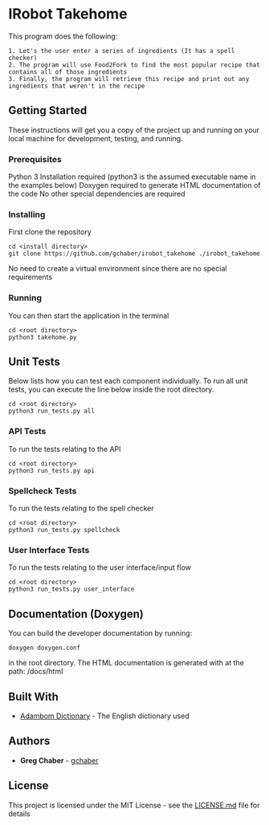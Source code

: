 # IRobot Takehome

This program does the following:
~~~
1. Let's the user enter a series of ingredients (It has a spell checker)
2. The program will use Food2Fork to find the most popular recipe that contains all of those ingredients
3. Finally, the program will retrieve this recipe and print out any ingredients that weren't in the recipe
~~~
## Getting Started

These instructions will get you a copy of the project up and running on your local machine for development, testing, and running.

### Prerequisites

Python 3 Installation required (python3 is the assumed executable name in the examples below)
Doxygen required to generate HTML documentation of the code
No other special dependencies are required

### Installing

First clone the repository
```
cd <install directory>
git clone https://github.com/gchaber/irobot_takehome ./irobot_takehome
```
No need to create a virtual environment since there are no special requirements

### Running

You can then start the application in the terminal
```
cd <root directory>
python3 takehome.py
```

## Unit Tests

Below lists how you can test each component individually. To run all unit tests, you can execute the line below inside the root directory.
```
cd <root directory>
python3 run_tests.py all
```

### API Tests

To run the tests relating to the API
```
cd <root directory>
python3 run_tests.py api
```

### Spellcheck Tests

To run the tests relating to the spell checker
```
cd <root directory>
python3 run_tests.py spellcheck
```

### User Interface Tests

To run the tests relating to the user interface/input flow
```
cd <root directory>
python3 run_tests.py user_interface
```

## Documentation (Doxygen)

You can build the developer documentation by running:
```
doxygen doxygen.conf
```
in the root directory. The HTML documentation is generated with at the path: /docs/html

## Built With

* [Adambom Dictionary](https://github.com/adambom/dictionary/) - The English dictionary used

## Authors

* **Greg Chaber** - [gchaber](https://github.com/gchaber)

## License

This project is licensed under the MIT License - see the [LICENSE.md](LICENSE.md) file for details